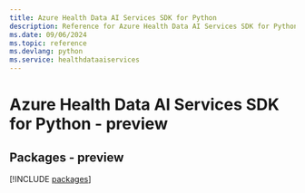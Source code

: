 ```yaml
---
title: Azure Health Data AI Services SDK for Python
description: Reference for Azure Health Data AI Services SDK for Python
ms.date: 09/06/2024
ms.topic: reference
ms.devlang: python
ms.service: healthdataaiservices
---
```

# Azure Health Data AI Services SDK for Python - preview
## Packages - preview
[!INCLUDE [packages](health-data-ai-services-index.md)]